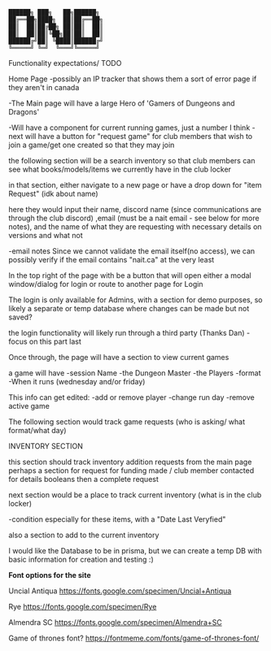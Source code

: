 ```
██████╗ ███╗   ██╗██████╗ 
██╔══██╗████╗  ██║██╔══██╗
██║  ██║██╔██╗ ██║██║  ██║
██║  ██║██║╚██╗██║██║  ██║
██████╔╝██║ ╚████║██████╔╝
╚═════╝ ╚═╝  ╚═══╝╚═════╝ 
```
Functionality expectations/ TODO

Home Page
-possibly an IP tracker that shows them a sort of error page if they aren't in canada

-The Main page will have a large Hero of 'Gamers of Dungeons and Dragons'

-Will have a component for current running games, just a number I think
-next will have a button for "request game" for club members that wish to join a game/get one created so that they may join

the following section will be a search inventory so that club members can see what books/models/items we currently have in the club locker

in that section, either navigate to a new page or have a drop down for "item Request" (idk about name)

here they would input their name, discord name (since communications are through the club discord) ,email (must be a nait email - see below for more notes), and the name of what they are requesting with necessary details on versions and what not

-email notes 
    Since we cannot validate the email itself(no access), we can possibly verify if the email contains "nait.ca" at the very least


In the top right of the page with be a button that will open either a modal window/dialog for login or route to another page for Login

The login is only available for Admins, with a section for demo purposes, so likely a separate or temp database where changes can be made but not saved?

the login functionality will likely run through a third party (Thanks Dan) - focus on this part last

Once through, the page will have a section to view current games

a game will have 
 -session Name
 -the Dungeon Master
 -the Players
 -format
 -When it runs (wednesday and/or friday)

This info can get edited:
-add or remove player
-change run day
-remove active game

The following section would track game requests (who is asking/ what format/what day)

INVENTORY SECTION

this section should track inventory addition requests from the main page
perhaps a section for request for funding made / club member contacted for details booleans 
then a complete request

next section would be a place to track current inventory (what is in the club locker)

-condition especially for these items, with a "Date Last Veryfied"

also a section to add to the current inventory

I would like the Database to be in prisma, but we can create a temp DB with basic information for creation and testing :)

**Font options for the site**

Uncial Antiqua
https://fonts.google.com/specimen/Uncial+Antiqua

Rye
https://fonts.google.com/specimen/Rye

Almendra SC
https://fonts.google.com/specimen/Almendra+SC

Game of thrones font?
https://fontmeme.com/fonts/game-of-thrones-font/